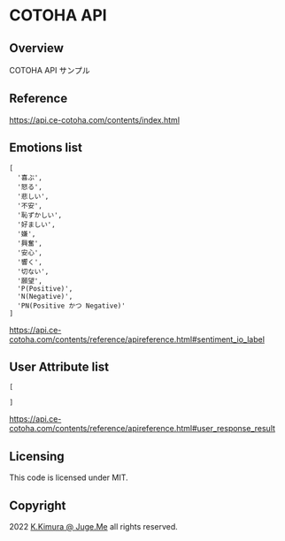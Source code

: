 # COTOHA API


## Overview

COTOHA API サンプル


## Reference

https://api.ce-cotoha.com/contents/index.html


## Emotions list

```
[
  '喜ぶ',
  '怒る',
  '悲しい',
  '不安',
  '恥ずかしい',
  '好ましい',
  '嫌',
  '興奮',
  '安心',
  '響く',
  '切ない',
  '願望',
  'P(Positive)',
  'N(Negative)',
  'PN(Positive かつ Negative)'
]
```

https://api.ce-cotoha.com/contents/reference/apireference.html#sentiment_io_label


## User Attribute list

```
[
  
]
```

https://api.ce-cotoha.com/contents/reference/apireference.html#user_response_result


## Licensing

This code is licensed under MIT.


## Copyright

2022  [K.Kimura @ Juge.Me](https://github.com/dotnsf) all rights reserved.
